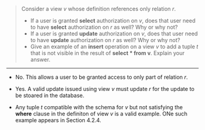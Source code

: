 > Consider a view _v_ whose definition references only relation _r_. 
> * If a user is granted **select** authorization on _v_, does that user need to have 
> **select** authorization on _r_ as well? Why or why not? <br> 
> * If a user is granted **update** authorization on _v_, does that user need to have 
> **update** authorization on _r_ as well? Why or why not? <br> 
> * Give an example of an **insert** operation on a view _v_ to add a tuple _t_ that is 
> not visible in the result of **select * from v**. Explain your answer. 

--------------------------------

* No. This allows a user to be granted access to only part of relation _r_. 

* Yes. A valid update issued using view _v_ must update _r_ for the update to be
stoared in the database. 

* Any tuple _t_ compatible with the schema for _v_ but not satisfying the **where**
clause in the definiton of view _v_ is a valid example. ONe such example appears in 
Section 4.2.4.
